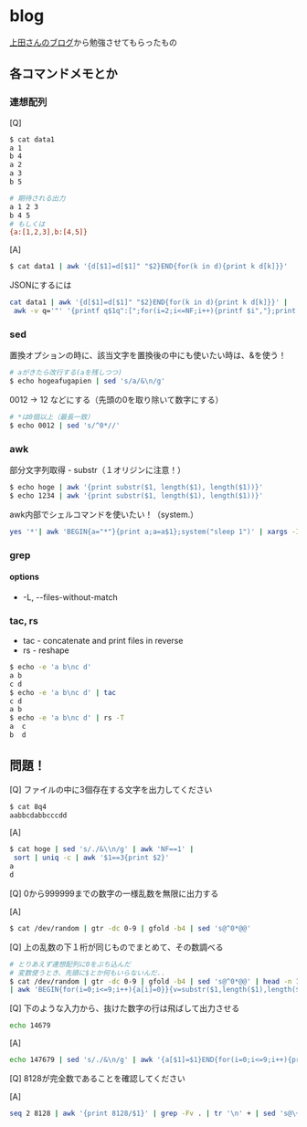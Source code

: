 # blog
[上田さんのブログ](https://b.ueda.tech/?page=00684)から勉強させてもらったもの

## 各コマンドメモとか

### 連想配列
[Q]
```bash
$ cat data1
a 1
b 4
a 2
a 3
b 5

# 期待される出力
a 1 2 3
b 4 5
# もしくは
{a:[1,2,3],b:[4,5]}
```
[A]
```bash
$ cat data1 | awk '{d[$1]=d[$1]" "$2}END{for(k in d){print k d[k]}}' 
```
JSONにするには
```bash
cat data1 | awk '{d[$1]=d[$1]" "$2}END{for(k in d){print k d[k]}}' |
 awk -v q='"' '{printf q$1q":[";for(i=2;i<=NF;i++){printf $i","};print "]"}'| xargs | tr ' ' ',' | awk '{print "{"$0"}"}' | sed 's@,]@]@g'
```

### sed
置換オプションの時に、該当文字を置換後の中にも使いたい時は、&を使う！
```bash
# aがきたら改行する(aを残しつつ)
$ echo hogeafugapien | sed 's/a/&\n/g'
```

0012 -> 12 などにする（先頭の0を取り除いて数字にする）
```bash
# *は0個以上（最長一致）
$ echo 0012 | sed 's/^0*//'
```

### awk
部分文字列取得 - substr（１オリジンに注意！）
```bash
$ echo hoge | awk '{print substr($1, length($1), length($1))}'
$ echo 1234 | awk '{print substr($1, length($1), length($1))}'
```

awk内部でシェルコマンドを使いたい！（system.）
```bash
yes '*'| awk 'BEGIN{a="*"}{print a;a=a$1};system("sleep 1")' | xargs -I@ echo @
```


### grep

#### options
- -L, --files-without-match


### tac, rs
- tac - concatenate and print files in reverse
- rs - reshape

```bash
$ echo -e 'a b\nc d'       
a b
c d
$ echo -e 'a b\nc d' | tac
c d
a b
$ echo -e 'a b\nc d' | rs -T
a  c
b  d
```


## 問題！
[Q]
ファイルの中に3個存在する文字を出力してください
```bash
$ cat 8q4
aabbcdabbcccdd
```

[A]
```bash
$ cat hoge | sed 's/./&\\n/g' | awk 'NF==1' |
 sort | uniq -c | awk '$1==3{print $2}'
a
d
```

[Q]
0から999999までの数字の一様乱数を無限に出力する

[A]
```bash
$ cat /dev/random | gtr -dc 0-9 | gfold -b4 | sed 's@^0*@@'
```

[Q]
上の乱数の下１桁が同じものでまとめて、その数調べる
```bash
# とりあえず連想配列に0をぶち込んだ
# 変数使うとき、先頭に$とか何もいらないんだ..
$ cat /dev/random | gtr -dc 0-9 | gfold -b4 | sed 's@^0*@@' | head -n 10000 \
| awk 'BEGIN{for(i=0;i<=9;i++){a[i]=0}}{v=substr($1,length($1),length($1)); a[v]=a[v]+1}END{for(i=0;i<=9;i++){print i" "a[i]}}'
```

[Q]
下のような入力から、抜けた数字の行は飛ばして出力させる
```bash
echo 14679
```

[A]
```bash
echo 147679 | sed 's/./&\n/g' | awk '{a[$1]=$1}END{for(i=0;i<=9;i++){print a[i]}}'
```

[Q]
8128が完全数であることを確認してください

[A]
```sh
seq 2 8128 | awk '{print 8128/$1}' | grep -Fv . | tr '\n' + | sed 's@\+$@\n@'| bc
```


